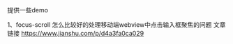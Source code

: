 提供一些demo

1、focus-scroll
怎么比较好的处理移动端webview中点击输入框聚焦的问题
文章链接
https://www.jianshu.com/p/d4a3fa0ca029


